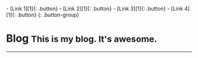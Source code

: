 <div class="nav-bar right" markdown="1">
- [Link 1][1]{: .button}
- [Link 2][1]{: .button}
- [Link 3][1]{: .button}
- [Link 4][1]{: .button}
{: .button-group}
</div>

# Blog <small>This is my blog. It's awesome.</small>
---

[1]: #
